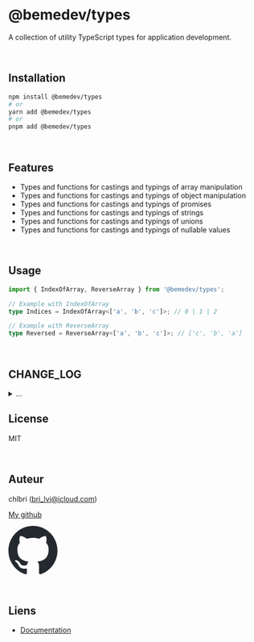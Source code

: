 # @bemedev/types

A collection of utility TypeScript types for application development.

<br/>

## Installation

```bash
npm install @bemedev/types
# or
yarn add @bemedev/types
# or
pnpm add @bemedev/types
```

<br/>

## Features

- Types and functions for castings and typings of array manipulation
- Types and functions for castings and typings of object manipulation
- Types and functions for castings and typings of promises
- Types and functions for castings and typings of strings
- Types and functions for castings and typings of unions
- Types and functions for castings and typings of nullable values

<br/>

## Usage

```typescript
import { IndexOfArray, ReverseArray } from '@bemedev/types';

// Example with IndexOfArray
type Indices = IndexOfArray<['a', 'b', 'c']>; // 0 | 1 | 2

// Example with ReverseArray
type Reversed = ReverseArray<['a', 'b', 'c']>; // ['c', 'b', 'a']
```

<br/>

## CHANGE_LOG

<details>

<summary>
...
</summary>

[CHANGE_LOG.md](https://github.com/chlbri/types/blob/master/CHANGE_LOG.md)

</details>

## License

MIT

<br/>

## Auteur

chlbri (bri_lvi@icloud.com)

[My github](https://github.com/chlbri?tab=repositories)

[<svg width="98" height="96" xmlns="http://www.w3.org/2000/svg"><path fill-rule="evenodd" clip-rule="evenodd" d="M48.854 0C21.839 0 0 22 0 49.217c0 21.756 13.993 40.172 33.405 46.69 2.427.49 3.316-1.059 3.316-2.362 0-1.141-.08-5.052-.08-9.127-13.59 2.934-16.42-5.867-16.42-5.867-2.184-5.704-5.42-7.17-5.42-7.17-4.448-3.015.324-3.015.324-3.015 4.934.326 7.523 5.052 7.523 5.052 4.367 7.496 11.404 5.378 14.235 4.074.404-3.178 1.699-5.378 3.074-6.6-10.839-1.141-22.243-5.378-22.243-24.283 0-5.378 1.94-9.778 5.014-13.2-.485-1.222-2.184-6.275.486-13.038 0 0 4.125-1.304 13.426 5.052a46.97 46.97 0 0 1 12.214-1.63c4.125 0 8.33.571 12.213 1.63 9.302-6.356 13.427-5.052 13.427-5.052 2.67 6.763.97 11.816.485 13.038 3.155 3.422 5.015 7.822 5.015 13.2 0 18.905-11.404 23.06-22.324 24.283 1.78 1.548 3.316 4.481 3.316 9.126 0 6.6-.08 11.897-.08 13.526 0 1.304.89 2.853 3.316 2.364 19.412-6.52 33.405-24.935 33.405-46.691C97.707 22 75.788 0 48.854 0z" fill="#24292f"/></svg>](https://github.com/chlbri?tab=repositories)

<br/>

## Liens

- [Documentation](https://github.com/chlbri/types)

